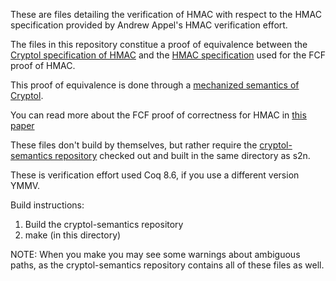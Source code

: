 These are files detailing the verification of HMAC with respect to the
HMAC specification provided by Andrew Appel's HMAC verification effort.

The files in this repository constitue a proof of equivalence between
the [Cryptol specification of HMAC](../../HMAC.cry) and the [HMAC
specification](HMAC_spec.v) used for the FCF proof of HMAC.

This proof of equivalence is done through a [mechanized semantics of
Cryptol](https://github.com/GaloisInc/cryptol-semantics).

You can read more about the FCF proof of correctness for HMAC in
[this paper](https://www.cs.princeton.edu/~appel/papers/verified-hmac.pdf)

These files don't build by themselves, but rather require the
[cryptol-semantics repository](https://github.com/GaloisInc/cryptol-semantics) checked out and built
in the same directory as s2n.

These is verification effort used Coq 8.6, if you use a different
version YMMV.

Build instructions:
  1. Build the cryptol-semantics repository
  2. make (in this directory)

NOTE: When you make you may see some warnings about ambiguous paths,
as the cryptol-semantics repository contains all of these files as
well.